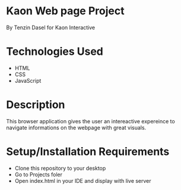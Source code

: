 # Kaon Web page Project  
By Tenzin Dasel for Kaon Interactive 

# Technologies Used 
- HTML 
- CSS
- JavaScript 

# Description 
This browser application gives the user an intereactive expereince to navigate informations on the webpage with great visuals. 

# Setup/Installation Requirements 
- Clone this repository to your desktop 
- Go to Projects foler 
- Open index.html in your IDE and display with live server
